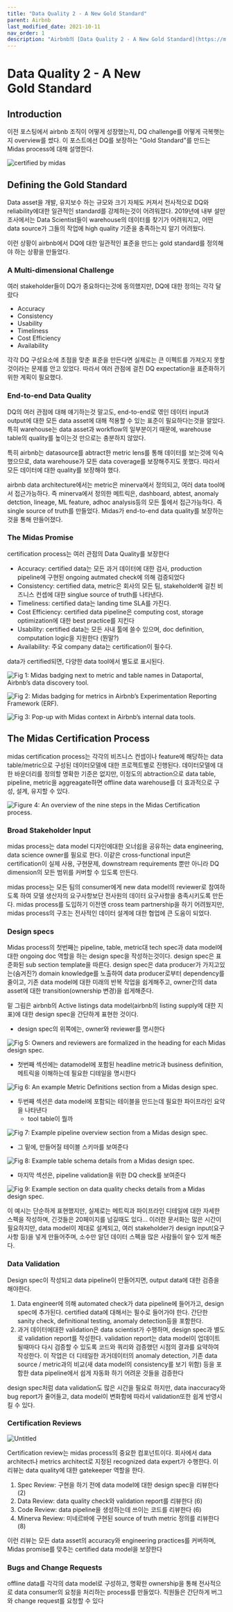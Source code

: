 ```yaml
---
title: "Data Quality 2 - A New Gold Standard"
parent: Airbnb
last_modified_date: 2021-10-11
nav_order: 1
description: "Airbnb의 [Data Quality 2 - A New Gold Standard](https://medium.com/airbnb-engineering/data-quality-at-airbnb-870d03080469) 를 번역한 글 입니다."
---
```

# Data Quality 2 - A New Gold Standard

## Introduction

이전 포스팅에서 airbnb 조직이 어떻게 성장했는지, DQ challenge를 어떻게 극복햇는지 overview를 썼다. 이 포스트에선 DQ를 보장하는 "Gold Standard"를 만드는 Midas process에 대해 설명한다.

![certified by midas](data-quality-2-a-new-gold-standard/Untitled.png)

## Defining the Gold Standard

Data asset을 개발, 유지보수 하는 규모와 크기 자체도 커져서 전사적으로 DQ와 reliability에대한 일관적인 standard를 강제하는것이 어려워졌다. 2019년에 내부 설만조사에서는 Data Scientist들이 warehouse의 데이터를 찾기가 어려워지고, 어떤 data source가 그들의 작업에 high quality 기준을 충족하는지 알기 어려웠다.

이런 상황이 airbnb에서 DQ에 대한 일관적인 표준을 만드는 gold standard를 정의해야 하는 상황을 만들었다.

### A Multi-dimensional Challenge

여러 stakeholder들이 DQ가 중요하다는것에 동의했지만, DQ에 대한 정의는 각각 달랐다

- Accuracy
- Consistency
- Usability
- Timeliness
- Cost Efficiency
- Availability

각각 DQ 구성요소에 초점을 맞춘 표준을 만든다면 실제로는 큰 이펙트를 가져오지 못할것이라는 문제를 안고 있었다. 따라서 여러 관점에 걸친 DQ expectation을 표준화하기 위한 계획이 필요했다.

### End-to-end Data Quality

DQ의 여러 관점에 대해 얘기하는것 말고도, end-to-end로 엮인 데이터 input과 output에 대한 모든 data asset에 대해 적용할 수 있는 표준이 필요하다는것을 알았다. 특히 warehouse는 data asset과 workflow의 일부분이기 때문에, warehouse table의 quality를 높이는것 만으로는 충분하지 않았다.

특히 airbnb는 datasource를 abtract한 metric lens를 통해 데이터를 보는것에 익숙했으므로, data warehouse가 모든 data coverage를 보장해주지도 못했다. 따라서 모든 데이터에 대한 quality를 보장해야 했다.

airbnb data architecture에서는 metric은 minerva에서 정의되고, 여러 data tool에서 접근가능하다. 즉 minerva에서 정의한 메트릭은, dashboard, abtest, anomaly detction, lineage, ML feature, adhoc analysis등의 모든 툴에서 접근가능하다. 즉 single source of truth를 만들었다. Midas가 end-to-end data quality를 보장하는것을 통해 만들어졌다.

### The Midas Promise

certification process는 여러 관점의 Data Quality를 보장한다

- Accuracy: certified data는 모든 과거 데이터에 대한 검사, production pipeline에 구현된 ongoing autmated check에 의해 검증되었다
- Consistency: certified data, metric은 회사의 모든 팀, stakeholder에 걸친 비즈니스 컨셉에 대한 singlue source of truth를 나타낸다.
- Timeliness: certified data는 landing time SLA를 가진다.
- Cost Efficiency: certified data pipeline은 computing cost, storage optimization에 대한 best practice를 지킨다
- Usability: certified data는 모든 사내 툴에 쓸수 있으며, doc definition, computation logic을 지원한다 (뭔말?)
- Availability: 주요 company data는 certification이 필수다.

data가 certified되면, 다양한 data tool에서 별도로 표시된다.

![Fig 1: Midas badging next to metric and table names in Dataportal, Airbnb’s data discovery tool.](data-quality-2-a-new-gold-standard/Untitled1.png)

![Fig 2: Midas badging for metrics in Airbnb’s Experimentation Reporting Framework (ERF).](data-quality-2-a-new-gold-standard/Untitled2.png)

![Fig 3: Pop-up with Midas context in Airbnb’s internal data tools.](data-quality-2-a-new-gold-standard/Untitled3.png)

## The Midas Certification Process

midas certification process는 각각의 비즈니스 컨셉이나 feature에 해당하는 data table/metric으로 구성된 데이터모델에 대한 프로젝트별로 진행된다. 데이터모델에 대한 바운더리를 정의할 명확한 기준은 없지만, 이정도의 abtraction으로 data table, pipeline, metric을 aggreagate하면 offline data warehouse를 더 효과적으로 구성, 설계, 유지할 수 있다.

![Figure 4: An overview of the nine steps in the Midas Certification process.](data-quality-2-a-new-gold-standard/Untitled4.png)

### Broad Stakeholder Input

midas process는 data model 디자인에대한 오너쉽을 공유하는 data engineering, data science owner를 필요로 한다. 이같은 cross-functional input은 certification이 실제 사용, 구현문제, downstream requirements 뿐만 아니라 DQ dimension의 모든 범위를 커버할 수 있도록 만든다.

midas process는 모든 팀의 consumer에게 new data model의 reviewer로 참여하도록 하여 모델 생산자의 요구사항보단 전사원의 데이터 요구사항을 충족시키도록 만든다. midas process를 도입하기 이전엔 cross team partnership을 하기 어려웠지만, midas process의 구조는 전사적인 데이터 설계에 대한 협업에 큰 도움이 되었다.

### Design specs

Midas process의 첫번째는 pipeline, table, metric대 tech spec과 data model에 대한 ongoing doc 역할을 하는 design spec을 작성하는것이다. design spec은 표준화된 sub section template을 따른다. design spec은 data producer가 가지고있는(숨겨진?) domain knowledge를 노출하여 data producer로부터 dependency를 줄이고, 기존 data model에 대한 미래의 반복 작업을 쉽게해주고, owner간의 data asset에 대한 transition(ownership 변경)을 쉽게해준다.

밑 그림은 airbnb의 Active listings data model(airbnb의 listing supply에 대한 지표)에 대한 design spec을 간단하게 표현한 것이다.

- design spec의 위쪽에는, owner와 reviewer를 명시한다

![Fig 5: Owners and reviewers are formalized in the heading for each Midas design spec.](data-quality-2-a-new-gold-standard/Untitled5.png)

- 첫번째 섹션에는 datamodel에 포함된 headline metric과 business definition, 메트릭을 이해하는데 필요한 디테일을 명시한다

![Fig 6: An example Metric Definitions section from a Midas design spec.](data-quality-2-a-new-gold-standard/Untitled6.png)

- 두번째 섹션은 data model에 포함되는 테이블을 만드는데 필요한 파이프라인 요약을 나타낸다
    - tool table이 뭘까

![Fig 7: Example pipeline overview section from a Midas design spec.](data-quality-2-a-new-gold-standard/Untitled7.png)

- 그 밑에, 만들어질 테이블 스키마를 보여준다

![Fig 8: Example table schema details from a Midas design spec.](data-quality-2-a-new-gold-standard/Untitled8.png)

- 마지막 섹션은, pipeline validation을 위한 DQ check를 보여준다

![Fig 9: Example section on data quality checks details from a Midas design spec.](data-quality-2-a-new-gold-standard/Untitled9.png)

이 예시는 단순하게 표현했지만, 실제로는 메트릭과 파이프라인 디테일에 대한 자세한 스펙을 작성하며, 긴것들은 20페이지를 넘길때도 있다... 이러한 문서화는 많은 시간이 필요하지만, data model이 제대로 설계되고, 여러 stakeholder가 design input(요구사항 등)을 넣게 만들어주며, 소수만 알던 데이터 스펙을 많은 사람들이 알수 있게 해준다.

### Data Validation

Design spec이 작성되고 data pipeline이 만들어지면, output data에 대한 검증을 해야한다.

1. Data engineer에 의해 automated check가 data pipeline에 들어가고, design spec에 추가된다. certified data에 대해서는 필수로 들어가야 한다. 간단한 sanity check, definitional testing, anomaly detection등을 포함한다.
2. 과거 데이터에대한 validation은 data scientist가 수행하며, design spec과 별도로 validation report를 작성한다. validation report는 data model이 업데이트 될때마다 다시 검증할 수 있도록 코드와 쿼리와 검증했던 시점의 결과를 요약하여 작성한다. 이 작업은 더 디테일한 과거데이터의 anomaly detection, 기존 data source / metric과의 비교(새 data model의 consistency를 보기 위함) 등을 포함한 data pipeline에서 쉽게 자동화 하기 어려운 것들을 검증한다

design spec처럼 data validation도 많은 시간을 필요로 하지만, data inaccuracy와 bug report가 줄어들고, data model이 변화함에 따라서 validation또한 쉽게 반영시킬 수 있다.

### Certification Reviews

![Untitled](data-quality-2-a-new-gold-standard/Untitled.png)

Certification review는 midas process의 중요한 컴포넌트이다. 회사에서 data architect나 metrics architect로 지정된 recognized data expert가 수행한다. 이 리뷰는 data quality에 대한 gatekeeper 역할을 한다.

1. Spec Review: 구현을 하기 전에 data model에 대한 design spec을 리뷰한다 (2)
2. Data Review: data quality check와 validation report를 리뷰한다 (6)
3. Code Review: data pipeline을 생성하는데 쓰이는 코드를 리뷰한다 (6)
4. Minerva Review: 미네르바에 구현된 source of truth metric 정의를 리뷰한다 (8)

이런 리뷰는 모든 data asset의 accuracy와 engineering practices를 커버하며, Midas promise를 맞추는 certified data model을 보장한다

### Bugs and Change Requests

offline data를 각각의 data model로 구성하고, 명확한 ownership을 통해 전사적으로 data consumer의 요청을 처리하는 process를 만들었다. 직원들은 간단하게 버그와 change request를 요청할 수 있다